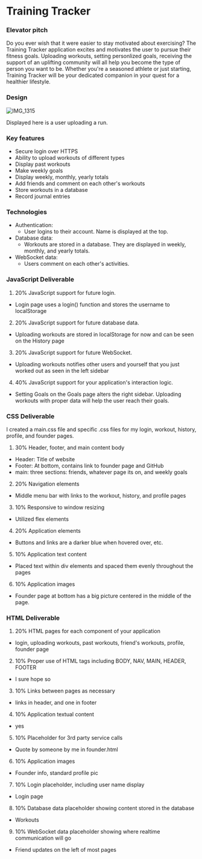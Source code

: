 # Training Tracker
### Elevator pitch
Do you ever wish that it were easier to stay motivated about exercising? The Training Tracker application excites and motivates the user to pursue their fitness goals. Uploading workouts, setting personlized goals, receiving the support of an uplifting community will all help you become the type of person you want to be. Whether you're a seasoned athlete or just starting, Training Tracker will be your dedicated companion in your quest for a healthier lifestyle.

### Design
![IMG_1315](https://github.com/zacherikson/training-tracker/assets/100091786/8c4b82c2-42cc-4834-80e2-cedd5f3a449a)

Displayed here is a user uploading a run.

### Key features
- Secure login over HTTPS
- Ability to upload workouts of different types
- Display past workouts
- Make weekly goals
- Display weekly, monthly, yearly totals
- Add friends and comment on each other's workouts
- Store workouts in a database
- Record journal entries

### Technologies
- Authentication:
  - User logins to their account. Name is displayed at the top.
- Database data:
  - Workouts are stored in a database. They are displayed in weekly, monthly, and yearly totals.
- WebSocket data:
  - Users comment on each other's activities.

### JavaScript Deliverable
1. 20% JavaScript support for future login.
  - Login page uses a login() function and stores the username to localStorage
2. 20% JavaScript support for future database data.
  - Uploading workouts are stored in localStorage for now and can be seen on the History page
3. 20% JavaScript support for future WebSocket.
  - Uploading workouts notifies other users and yourself that you just worked out as seen in the left sidebar
4. 40% JavaScript support for your application's interaction logic.
  - Setting Goals on the Goals page alters the right sidebar. Uploading workouts with proper data will help the user reach their goals. 

### CSS Deliverable
I created a main.css file and specific .css files for my login, workout, history, profile, and founder pages. 

1. 30% Header, footer, and main content body
  - Header: Title of website
  - Footer: At bottom, contains link to founder page and GitHub
  - main: three sections: friends, whatever page its on, and weekly goals
2. 20% Navigation elements
  - Middle menu bar with links to the workout, history, and profile pages
3. 10% Responsive to window resizing
  - Utilized flex elements 
4. 20% Application elements
  - Buttons and links are a darker blue when hovered over, etc.
5. 10% Application text content
  - Placed text within div elements and spaced them evenly throughout the pages
6. 10% Application images
  - Founder page at bottom has a big picture centered in the middle of the page. 

### HTML Deliverable
1. 20% HTML pages for each component of your application 
- login, uploading workouts, past workouts, friend's workouts, profile, founder page
2. 10% Proper use of HTML tags including BODY, NAV, MAIN, HEADER, FOOTER
- I sure hope so
3. 10% Links between pages as necessary
- links in header, and one in footer
4. 10% Application textual content
- yes
5. 10% Placeholder for 3rd party service calls
- Quote by someone by me in founder.html
6. 10% Application images
- Founder info, standard profile pic
7. 10% Login placeholder, including user name display
- Login page
8. 10% Database data placeholder showing content stored in the database
- Workouts
9. 10% WebSocket data placeholder showing where realtime communication will go
- Friend updates on the left of most pages

